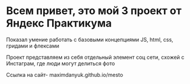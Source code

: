 # Всем привет, это мой 3 проект от Яндекс Практикума

Показал умение работать с базовыми концепциями JS, html, css, гридами и флексами

Проект представляем из себя отдельный элемент соц сети, схожей с Инстаграм, где люди могут делиться фото

Ссылка на сайт- maximdanyuk.github.io/mesto
